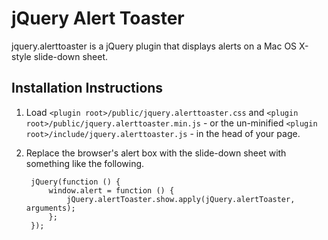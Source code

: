 # jQuery Alert Toaster #

jquery.alerttoaster is a jQuery plugin that displays alerts on a Mac OS X-style slide-down sheet.

## Installation Instructions ##

1. Load `<plugin root>/public/jquery.alerttoaster.css` and `<plugin root>/public/jquery.alerttoaster.min.js` - or the un-minified `<plugin root>/include/jquery.alerttoaster.js` - in the head of your page.
1. Replace the browser's alert box with the slide-down sheet with something like the following.

        jQuery(function () {
            window.alert = function () {
                jQuery.alertToaster.show.apply(jQuery.alertToaster, arguments);
            };
        });
